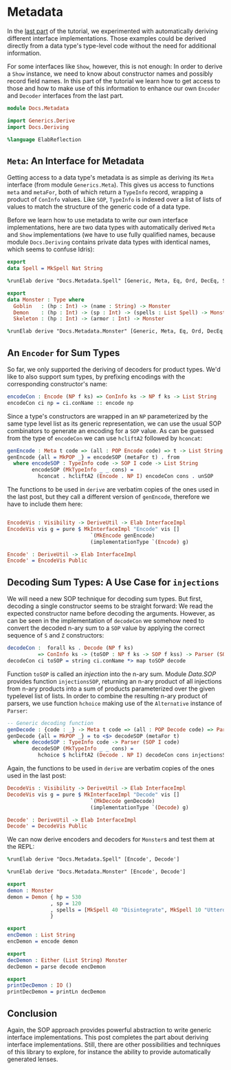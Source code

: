 # Metadata

In the [last part](Deriving.md) of the tutorial, we experimented with
automatically deriving different interface implementations. Those
examples could be derived directly from a data type's type-level
code without the need for additional information.

For some interfaces like `Show`, however, this is not enough: In order
to derive a `Show` instance, we need to know about constructor names and
possibly record field names. In this part of the tutorial we learn how to
get access to those and how to make use of this information
to enhance our own `Encoder` and `Decoder` interfaces from the
last part.

```idris
module Docs.Metadata

import Generics.Derive
import Docs.Deriving

%language ElabReflection
```

## `Meta`: An Interface for Metadata

Getting access to a data type's metadata is as simple as deriving
its `Meta` interface (from module `Generics.Meta`). This gives us access
to functions `meta` and `metaFor`, both of which return a `TypeInfo`
record, wrapping a product of `ConInfo` values.
Like `SOP`, `TypeInfo` is indexed over a list of lists of values to
match the structure of the generic code of a data type.

Before we learn how to use metadata to write our own interface
implementations, here are two data types with automatically
derived `Meta` and `Show` implementations (we have to use fully
qualified names, because module `Docs.Deriving` contains private data types
with identical names, which seems to confuse Idris):

```idris
export
data Spell = MkSpell Nat String

%runElab derive "Docs.Metadata.Spell" [Generic, Meta, Eq, Ord, DecEq, Show]

export
data Monster : Type where
  Goblin   : (hp : Int) -> (name : String) -> Monster
  Demon    : (hp : Int) -> (sp : Int) -> (spells : List Spell) -> Monster
  Skeleton : (hp : Int) -> (armor : Int) -> Monster

%runElab derive "Docs.Metadata.Monster" [Generic, Meta, Eq, Ord, DecEq, Show]
```

## An `Encoder` for Sum Types

So far, we only supported the deriving of decoders for product
types. We'd like to also support sum types, by prefixing encodings
with the corresponding constructor's name:

```idris
encodeCon : Encode (NP f ks) => ConInfo ks -> NP f ks -> List String
encodeCon ci np = ci.conName :: encode np
```

Since a type's constructors are wrapped in an `NP` parameterized
by the same type level list as its generic representation,
we can use the usual SOP combinators to generate an
encoding for a `SOP` value. As can be guessed from the type of `encodeCon`
we can use `hcliftA2` followed by `hconcat`:

```idris
genEncode : Meta t code => (all : POP Encode code) => t -> List String
genEncode {all = MkPOP _} = encodeSOP (metaFor t) . from
  where encodeSOP : TypeInfo code -> SOP I code -> List String
        encodeSOP (MkTypeInfo _ _ cons) =
          hconcat . hcliftA2 (Encode . NP I) encodeCon cons . unSOP
```

The functions to be used in `derive` are verbatim copies of the
ones used in the last post, but they call a different version
of `genEncode`, therefore we have to include them here:

```idris

EncodeVis : Visibility -> DeriveUtil -> Elab InterfaceImpl
EncodeVis vis g = pure $ MkInterfaceImpl "Encode" vis []
                           `(MkEncode genEncode)
                           (implementationType `(Encode) g)

Encode' : DeriveUtil -> Elab InterfaceImpl
Encode' = EncodeVis Public
```

## Decoding Sum Types: A Use Case for `injections`

We will need a new SOP technique for decoding sum types.
But first, decoding a single constructor seems to be straight
forward: We read the expected constructor name before
decoding the arguments.
However, as can be seen in the implementation of `decodeCon`
we somehow need to convert the decoded n-ary sum to a `SOP`
value by applying the correct sequence of `S` and `Z` constructors:

```idris
decodeCon :  forall ks . Decode (NP f ks)
          => ConInfo ks -> (toSOP : NP f ks -> SOP f kss) -> Parser (SOP f kss)
decodeCon ci toSOP = string ci.conName *> map toSOP decode
```

Function `toSOP` is called an *injection* into the n-ary sum. Module *Data.SOP*
provides function `injectionsSOP`, returning an n-ary product of all
injections from n-ary products into a sum of products parameterized over
the given typelevel list of lists. In order to combine the resulting
n-ary product of parsers, we use function `hchoice` making use of
the `Alternative` instance of `Parser`:

```idris
-- Generic decoding function
genDecode : {code : _} -> Meta t code => (all : POP Decode code) => Parser t
genDecode {all = MkPOP _} = to <$> decodeSOP (metaFor t)
  where decodeSOP : TypeInfo code -> Parser (SOP I code)
        decodeSOP (MkTypeInfo _ _ cons) =
          hchoice $ hcliftA2 (Decode . NP I) decodeCon cons injectionsSOP
```

Again, the functions to be used in `derive` are verbatim copies of the
ones used in the last post:


```idris
DecodeVis : Visibility -> DeriveUtil -> Elab InterfaceImpl
DecodeVis vis g = pure $ MkInterfaceImpl "Decode" vis []
                           `(MkDecode genDecode)
                           (implementationType `(Decode) g)

Decode' : DeriveUtil -> Elab InterfaceImpl
Decode' = DecodeVis Public
```

We can now derive encoders and decoders for `Monster`s and
test them at the REPL:

```idris
%runElab derive "Docs.Metadata.Spell" [Encode', Decode']

%runElab derive "Docs.Metadata.Monster" [Encode', Decode']

export
demon : Monster
demon = Demon { hp = 530
              , sp = 120
              , spells = [MkSpell 40 "Disintegrate", MkSpell 10 "Utterdark"]
              }

export
encDemon : List String
encDemon = encode demon

export
decDemon : Either (List String) Monster
decDemon = parse decode encDemon

export
printDecDemon : IO ()
printDecDemon = printLn decDemon
```

## Conclusion

Again, the SOP approach provides powerful abstraction to write
generic interface implementations. This post completes the part
about deriving interface implementations. Still, there are other
possibilities and techniques of this library to explore, for
instance the ability to provide automatically
generated lenses.
